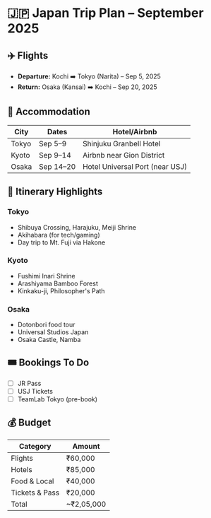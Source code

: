 # 🇯🇵 Japan Trip Plan – September 2025

## ✈️ Flights

- **Departure:** Kochi ➡️ Tokyo (Narita) – Sep 5, 2025
- **Return:** Osaka (Kansai) ➡️ Kochi – Sep 20, 2025

## 🏨 Accommodation

| City     | Dates       | Hotel/Airbnb                        |
|----------|-------------|-------------------------------------|
| Tokyo    | Sep 5–9     | Shinjuku Granbell Hotel             |
| Kyoto    | Sep 9–14    | Airbnb near Gion District           |
| Osaka    | Sep 14–20   | Hotel Universal Port (near USJ)     |

## 📍 Itinerary Highlights

### Tokyo
- Shibuya Crossing, Harajuku, Meiji Shrine
- Akihabara (for tech/gaming)
- Day trip to Mt. Fuji via Hakone

### Kyoto
- Fushimi Inari Shrine
- Arashiyama Bamboo Forest
- Kinkaku-ji, Philosopher's Path

### Osaka
- Dotonbori food tour
- Universal Studios Japan
- Osaka Castle, Namba

## 🎟️ Bookings To Do

- [ ] JR Pass
- [ ] USJ Tickets
- [ ] TeamLab Tokyo (pre-book)

## 💰 Budget

| Category       | Amount    |
|----------------|-----------|
| Flights        | ₹60,000   |
| Hotels         | ₹85,000   |
| Food & Local   | ₹40,000   |
| Tickets & Pass | ₹20,000   |
| Total          | ~₹2,05,000|
